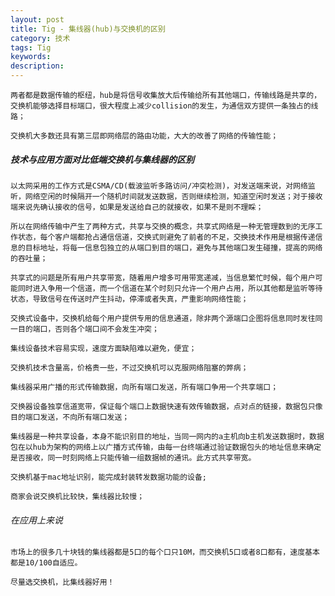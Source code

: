 ```yaml
---
layout: post
title: Tig - 集线器(hub)与交换机的区别
category: 技术
tags: Tig
keywords:
description:
---
```


    两者都是数据传输的枢纽，hub是将信号收集放大后传输给所有其他端口，传输线路是共享的，交换机能够选择目标端口，很大程度上减少collision的发生，为通信双方提供一条独占的线路；

    交换机大多数还具有第三层即网络层的路由功能，大大的改善了网络的传输性能；

##### 技术与应用方面对比低端交换机与集线器的区别

    以太网采用的工作方式是CSMA/CD(载波监听多路访问/冲突检测)，对发送端来说，对网络监听，网络空闲的时候隔开一个随机时间就发送数据，否则继续检测，知道空闲时发送；对于接收端来说先确认接收的信号，如果是发送给自己的就接收，如果不是则不理睬；

    所以在网络传输中产生了两种方式，共享与交换的概念，共享式网络是一种无管理数到的无序工作状态，每个客户端都抢占通信信道，交换式则避免了前者的不足，交换技术作用是根据传递信息的目标地址，将每一信息包独立的从端口到目的端口，避免与其他端口发生碰撞，提高的网络的吞吐量；

	共享式的问题是所有用户共享带宽，随着用户增多可用带宽递减，当信息繁忙时候，每个用户可能同时进入争用一个信道，而一个信道在某个时刻只允许一个用户占用，所以其他都是监听等待状态，导致信号在传送时产生抖动，停滞或者失真，严重影响网络性能；

	交换式设备中，交换机给每个用户提供专用的信息通道，除非两个源端口企图将信息同时发往同一目的端口，否则各个端口间不会发生冲突；

	集线设备技术容易实现，速度方面缺陷难以避免，便宜；

	交换机技术含量高，价格贵一些，不过交换机可以克服网络阻塞的弊病；

	集线器采用广播的形式传输数据，向所有端口发送，所有端口争用一个共享端口；

	交换器设备独享信道宽带，保证每个端口上数据快速有效传输数据，点对点的链接，数据包只像目的端口发送，不向所有端口发送；

	集线器是一种共享设备，本身不能识别目的地址，当同一网内的a主机向b主机发送数据时，数据包在以hub为架构的网络上以广播方式传输，由每一台终端通过验证数据包头的地址信息来确定是否接收，同一时刻网络上只能传输一组数据帧的通讯。此方式共享带宽。

	交换机基于mac地址识别，能完成封装转发数据功能的设备;

	商家会说交换机比较快，集线器比较慢；

######	在应用上来说

    市场上的很多几十块钱的集线器都是5口的每个口只10M，而交换机5口或者8口都有，速度基本都是10/100自适应。

	尽量选交换机，比集线器好用！
